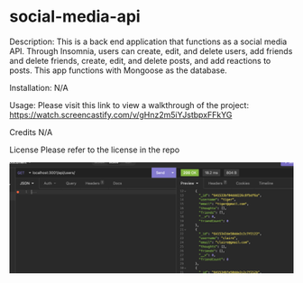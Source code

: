 # social-media-api

Description: This is a back end application that functions as a social media API. Through Insomnia, users can create, edit, and delete users, add friends and delete friends, create, edit, and delete posts, and add reactions to posts. This app functions with Mongoose as the database.

Installation: N/A

Usage: Please visit this link to view a walkthrough of the project: https://watch.screencastify.com/v/gHnz2m5iYJstbpxFFkYG


Credits N/A

License Please refer to the license in the repo

![Picture of webpage](assets/social-media-api.png)